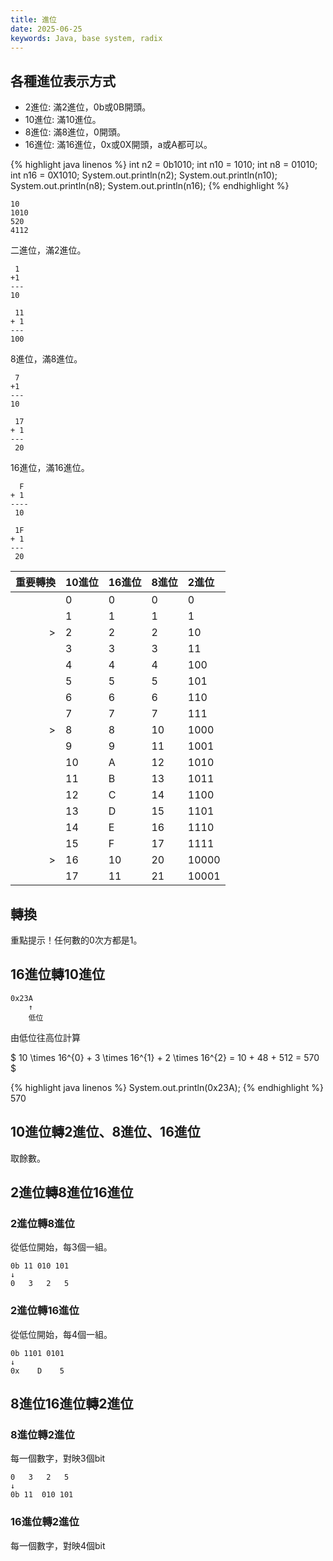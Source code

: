 ```yaml
---
title: 進位
date: 2025-06-25
keywords: Java, base system, radix
---
```

## 各種進位表示方式
- 2進位: 滿2進位，0b或0B開頭。
- 10進位: 滿10進位。
- 8進位: 滿8進位，0開頭。
- 16進位: 滿16進位，0x或0X開頭，a或A都可以。

{% highlight java linenos %}
int n2 = 0b1010;
int n10 = 1010;
int n8 = 01010;
int n16 = 0X1010;
System.out.println(n2);
System.out.println(n10);
System.out.println(n8);
System.out.println(n16);
{% endhighlight %}
```
10
1010
520
4112
```

二進位，滿2進位。
```
 1
+1
---
10
```

```
 11
+ 1
---
100 
```

8進位，滿8進位。
```
 7
+1
---
10
```

```
 17
+ 1
---
 20
```

16進位，滿16進位。
```
  F
+ 1
----
 10
```

```
 1F
+ 1
---
 20
```  

|重要轉換|10進位|16進位|8進位|2進位|
|----:|:---|:---|:---|:---|
||0|0|0|0|
||1|1|1|1|
|>|2|2|2|10|
||3|3|3|11|
||4|4|4|100|
||5|5|5|101|
||6|6|6|110|
||7|7|7|111|
|>|8|8|10|1000|
||9|9|11|1001|
||10|A|12|1010|
||11|B|13|1011|
||12|C|14|1100|
||13|D|15|1101|
||14|E|16|1110|
||15|F|17|1111|
|>|16|10|20|10000|
||17|11|21|10001|

## 轉換
重點提示！任何數的0次方都是1。

## 16進位轉10進位
```
0x23A 
    ↑
    低位
```
由低位往高位計算

$ 10 \times 16^{0} + 3 \times 16^{1} + 2 \times 16^{2} = 10 + 48 + 512 = 570 $

{% highlight java linenos %}
System.out.println(0x23A);
{% endhighlight %}
570

## 10進位轉2進位、8進位、16進位
取餘數。

## 2進位轉8進位16進位
### 2進位轉8進位
從低位開始，每3個一組。
```
0b 11 010 101
↓
0   3   2   5
```

### 2進位轉16進位
從低位開始，每4個一組。
```
0b 1101 0101
↓
0x    D    5   
```

## 8進位16進位轉2進位
### 8進位轉2進位
每一個數字，對映3個bit
```
0   3   2   5
↓
0b 11  010 101
```

### 16進位轉2進位
每一個數字，對映4個bit